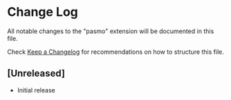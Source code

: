 # Change Log
All notable changes to the "pasmo" extension will be documented in this file.

Check [Keep a Changelog](http://keepachangelog.com/) for recommendations on how to structure this file.

## [Unreleased]
- Initial release
